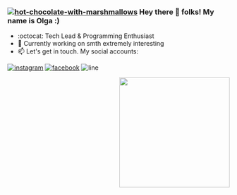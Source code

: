 ### <a href="https://github.com/OlgaGolovkina"><img src="https://img.icons8.com/clouds/75/000000/hot-chocolate-with-marshmallows.png" alt="hot-chocolate-with-marshmallows"/></a> Hey there 👋 folks! My name is Olga :)

- :octocat: Tech Lead & Programming Enthusiast
- 🐣 Currently working on smth extremely interesting 
- 📫 Let's get in touch. My social accounts: 

<p align="left">
    <a href="https://www.instagram.com/september013"><img src="https://img.icons8.com/office/70/instagram-new.png" alt="instagram"/></a>
    <a href="https://www.facebook.com/coddess"><img src="https://img.icons8.com/doodle/80/facebook-new.png" alt="facebook"/></a>
    <a><img src="https://img.icons8.com/doodle/80/line-me.png" alt="line"/></a>
</p>

<p align="right">
    <img src="https://media.giphy.com/media/WUlplcMpOCEmTGBtBW/giphy.gif" width="250">
</p>
